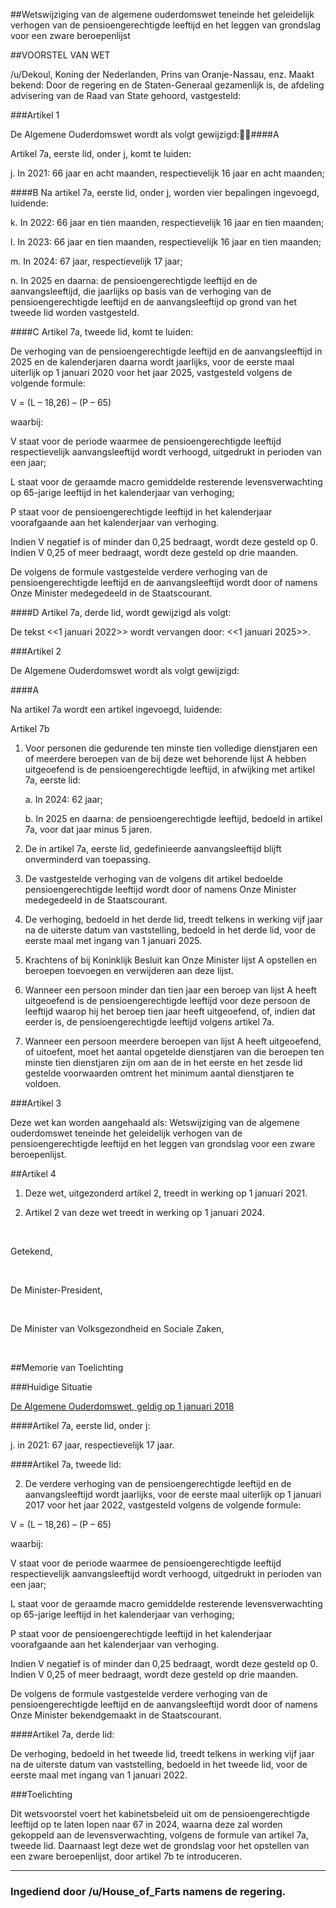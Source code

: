 ##Wetswijziging van de algemene ouderdomswet teneinde het geleidelijk verhogen van de pensioengerechtigde leeftijd en het leggen van grondslag voor een zware beroepenlijst 
 
##VOORSTEL VAN WET

/u/Dekoul, Koning der Nederlanden, Prins van Oranje-Nassau, enz. Maakt bekend: Door de regering en de Staten-Generaal gezamenlijk is, de afdeling advisering van de Raad van State gehoord, vastgesteld:

###Artikel 1

De Algemene Ouderdomswet wordt als volgt gewijzigd:####A

Artikel 7a, eerste lid, onder j, komt te luiden:

j. In 2021: 66 jaar en acht maanden, respectievelijk 16 jaar en acht maanden;

####B
Na artikel 7a, eerste lid, onder j, worden vier bepalingen ingevoegd, luidende:

k. In 2022: 66 jaar en tien maanden, respectievelijk 16 jaar en tien maanden;
	
l. In 2023: 66 jaar en tien maanden, respectievelijk 16 jaar en tien maanden;
	
m. In 2024: 67 jaar, respectievelijk 17 jaar;
	
n. In 2025 en daarna: de pensioengerechtigde leeftijd en de aanvangsleeftijd, die jaarlijks op basis van de verhoging van de pensioengerechtigde leeftijd en de aanvangsleeftijd op grond van het tweede lid worden vastgesteld.

####C
Artikel 7a, tweede lid, komt te luiden:

De verhoging van de pensioengerechtigde leeftijd en de aanvangsleeftijd in 2025 en de kalenderjaren daarna wordt jaarlijks, voor de eerste maal uiterlijk op 1 januari 2020 voor het jaar 2025, vastgesteld volgens de volgende formule:

V = (L – 18,26) – (P – 65)

waarbij:

V staat voor de periode waarmee de pensioengerechtigde leeftijd respectievelijk aanvangsleeftijd wordt verhoogd, uitgedrukt in perioden van een jaar;

L staat voor de geraamde macro gemiddelde resterende levensverwachting op 65-jarige leeftijd in het kalenderjaar van verhoging;

P staat voor de pensioengerechtigde leeftijd in het kalenderjaar voorafgaande aan het kalenderjaar van verhoging.

Indien V negatief is of minder dan 0,25 bedraagt, wordt deze gesteld op 0. Indien V 0,25 of meer bedraagt, wordt deze gesteld op drie maanden.

De volgens de formule vastgestelde verdere verhoging van de pensioengerechtigde leeftijd en de aanvangsleeftijd wordt door of namens Onze Minister medegedeeld in de Staatscourant.

####D
Artikel 7a, derde lid, wordt gewijzigd als volgt:

De tekst <<1 januari 2022>> wordt vervangen door: <<1 januari 2025>>.

###Artikel 2

De Algemene Ouderdomswet wordt als volgt gewijzigd:

####A

Na artikel 7a wordt een artikel ingevoegd, luidende:

Artikel 7b

1. Voor personen die gedurende ten minste tien volledige dienstjaren een of meerdere beroepen van de bij deze wet behorende lijst A hebben uitgeoefend is de pensioengerechtigde leeftijd, in afwijking met artikel 7a, eerste lid:

     a. In 2024: 62 jaar;

     b. In 2025 en daarna: de pensioengerechtigde leeftijd, bedoeld in artikel 7a, voor dat jaar minus 5 jaren.

2. De in artikel 7a, eerste lid, gedefinieerde aanvangsleeftijd blijft onverminderd van toepassing.
	
3. De vastgestelde verhoging van de volgens dit artikel bedoelde pensioengerechtigde leeftijd wordt door of namens Onze Minister medegedeeld in de Staatscourant.
	
4. De verhoging, bedoeld in het derde lid, treedt telkens in werking vijf jaar na de uiterste datum van vaststelling, bedoeld in het derde lid, voor de eerste maal met ingang van 1 januari 2025.
	
5. Krachtens of bij Koninklijk Besluit kan Onze Minister lijst A opstellen en beroepen toevoegen en verwijderen aan deze lijst.
	
6. Wanneer een persoon minder dan tien jaar een beroep van lijst A heeft uitgeoefend is de pensioengerechtigde leeftijd voor deze persoon de leeftijd waarop hij het beroep tien jaar heeft uitgeoefend, of, indien dat eerder is, de pensioengerechtigde leeftijd volgens artikel 7a.
	
7. Wanneer een persoon meerdere beroepen van lijst A heeft uitgeoefend, of uitoefent, moet het aantal opgetelde dienstjaren van die beroepen ten minste tien dienstjaren zijn om aan de in het eerste en het zesde lid gestelde voorwaarden omtrent het minimum aantal dienstjaren te voldoen.

###Artikel 3

Deze wet kan worden aangehaald als: Wetswijziging van de algemene ouderdomswet teneinde het geleidelijk verhogen van de pensioengerechtigde leeftijd en het leggen van grondslag voor een zware beroepenlijst.

##Artikel 4

1. Deze wet, uitgezonderd artikel 2, treedt in werking op 1 januari 2021.
	
2. Artikel 2 van deze wet treedt in werking op 1 januari 2024.

&nbsp;
	
Getekend,

&nbsp;

De Minister-President,

&nbsp;

De Minister van Volksgezondheid en Sociale Zaken,

&nbsp;

##Memorie van Toelichting

###Huidige Situatie

[De Algemene Ouderdomswet, geldig op 1 januari 2018](https://wetten.overheid.nl/BWBR0002221/2018-01-01)

####Artikel 7a, eerste lid, onder j: 

j. in 2021: 67 jaar, respectievelijk 17 jaar.

####Artikel 7a, tweede lid:

2. De verdere verhoging van de pensioengerechtigde leeftijd en de aanvangsleeftijd wordt jaarlijks, voor de eerste maal uiterlijk op 1 januari 2017 voor het jaar 2022, vastgesteld volgens de volgende formule:

V = (L – 18,26) – (P – 65)

waarbij:

V staat voor de periode waarmee de pensioengerechtigde leeftijd respectievelijk aanvangsleeftijd wordt verhoogd, uitgedrukt in perioden van een jaar;

L staat voor de geraamde macro gemiddelde resterende levensverwachting op 65-jarige leeftijd in het kalenderjaar van verhoging;

P staat voor de pensioengerechtigde leeftijd in het kalenderjaar voorafgaande aan het kalenderjaar van verhoging.

Indien V negatief is of minder dan 0,25 bedraagt, wordt deze gesteld op 0. Indien V 0,25 of meer bedraagt, wordt deze gesteld op drie maanden.

De volgens de formule vastgestelde verdere verhoging van de pensioengerechtigde leeftijd en de aanvangsleeftijd wordt door of namens Onze Minister bekendgemaakt in de Staatscourant.

####Artikel 7a, derde lid:

De verhoging, bedoeld in het tweede lid, treedt telkens in werking vijf jaar na de uiterste datum van vaststelling, bedoeld in het tweede lid, voor de eerste maal met ingang van 1 januari 2022.

###Toelichting

Dit wetsvoorstel voert het kabinetsbeleid uit om de pensioengerechtigde leeftijd op te laten lopen naar 67 in 2024, waarna deze zal worden gekoppeld aan de levensverwachting, volgens de formule van artikel 7a, tweede lid. Daarnaast legt deze wet de grondslag voor het opstellen van een zware beroepenlijst, door artikel 7b te introduceren.

---

### Ingediend door /u/House_of_Farts namens de regering.

